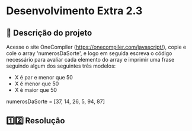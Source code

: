 # Desenvolvimento Extra 2.3

## 📝 Descrição do projeto

Acesse o site OneCompiler (https://onecompiler.com/javascript/), copie e cole o array 'numerosDaSorte', e logo em seguida escreva o código necessário para avaliar cada elemento do array e imprimir uma frase seguindo algum dos seguintes três modelos:

- X é par e menor que 50
- X é menor que 50
- X é maior que 50

numerosDaSorte = [37, 14, 26, 5, 94, 87]

## 1️⃣2️⃣ Resolução
